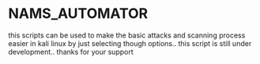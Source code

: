 # NAMS_AUTOMATOR
this scripts can be used to make the basic attacks and scanning process easier in kali linux by just selecting though options..
this script is still under development..
thanks for your support
